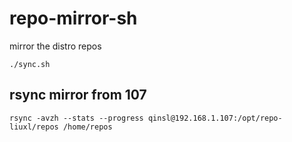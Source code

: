 # repo-mirror-sh

mirror the distro repos

```
./sync.sh
```

## rsync mirror from 107
```
rsync -avzh --stats --progress qinsl@192.168.1.107:/opt/repo-liuxl/repos /home/repos
```
